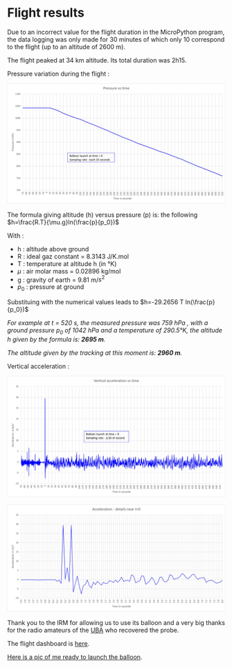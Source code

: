 # Flight results

Due to an incorrect value for the flight duration in the MicroPython program, the data logging was only made for 30 minutes of which only 10 correspond to the flight (up to an altitude of 2600 m).

The flight peaked at 34 km altitude. Its total duration was 2h15.


Pressure variation during the flight :

![](pressure.jpg)

The formula giving altitude (h) versus pressure (p) is:  the following $h=\frac{R.T}{\mu.g}ln(\frac{p}{p_0})$

With : 

- h : altitude above ground
- R : ideal gaz constant = 8.3143 J/K.mol
- T : temperature at altitude h (in °K)
- $\mu$ : air molar mass = 0.02896 kg/mol
- g : gravity of earth = 9.81 m/$s^2$
- $p_0$ : pressure at ground

Substituing with the numerical values leads to $h=-29.2656 T ln(\frac{p}{p_0})$

*For example at t = 520 s, the measured pressure was 759 hPa , with a ground pressure $p_0$ of 1042 hPa and a temperature of 290.5°K, the altitude h given by the formula is: **2695 m**.*

*The altitude given by the tracking at this moment is: **2960 m**.*

Vertical acceleration :

![](acc.jpg)

![](acc_det.jpg)

Thank you to the IRM for allowing us to use its balloon and a very big thanks for the radio amateurs of the [UBA](https://www.uba.be/fr/radioamateurisme) who recovered the probe.

The flight dashboard is [here](https://grafana.v2.sondehub.org/d/HJgOZLq7k/basic?var-Payload=ON4IR-1&from=1664025700000&to=1664035752000&orgId=1).

[Here is a pic of me ready to launch the balloon](IRM2209_03.jpg).
